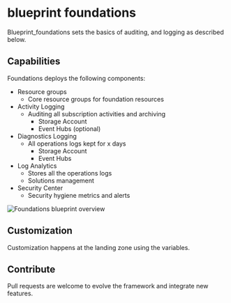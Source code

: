 # blueprint foundations

Blueprint_foundations sets the basics of auditing, and logging as described below.

## Capabilities

Foundations deploys the following components:

 - Resource groups
    - Core resource groups for foundation resources
 - Activity Logging
    - Auditing all subscription activities and archiving
        - Storage Account
        - Event Hubs (optional)
 - Diagnostics Logging
    - All operations logs kept for x days
        - Storage Account
        - Event Hubs
 - Log Analytics
    - Stores all the operations logs
    - Solutions management
- Security Center
    - Security hygiene metrics and alerts

![Foundations blueprint overview](../_pictures/caf_foundations_blueprint.png)

## Customization

Customization happens at the landing zone using the variables.

## Contribute

Pull requests are welcome to evolve the framework and integrate new features.
